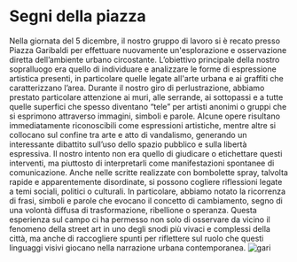 # Segni della piazza
Nella giornata del 5 dicembre, il nostro gruppo di lavoro si è recato presso Piazza Garibaldi per effettuare nuovamente un'esplorazione e osservazione diretta dell’ambiente urbano circostante. 
L’obiettivo principale della nostro sopralluogo era quello di individuare e analizzare le forme di espressione artistica presenti, in particolare quelle legate all'arte urbana e ai graffiti che caratterizzano l’area.
Durante il nostro giro di perlustrazione, abbiamo prestato particolare attenzione ai muri, alle serrande, ai sottopassi e a tutte quelle superfici che spesso diventano “tele” per artisti anonimi o gruppi che si esprimono attraverso immagini, simboli e parole. Alcune opere risultano immediatamente riconoscibili come espressioni artistiche, mentre altre si collocano sul confine tra arte e atto di vandalismo, generando un interessante dibattito sull’uso dello spazio pubblico e sulla libertà espressiva.
Il nostro intento non era quello di giudicare o etichettare questi interventi, ma piuttosto di interpretarli come manifestazioni spontanee di comunicazione. Anche nelle scritte realizzate con bombolette spray, talvolta rapide e apparentemente disordinate, si possono cogliere riflessioni legate a temi sociali, politici o culturali. 
In particolare, abbiamo notato la ricorrenza di frasi, simboli e parole che evocano il concetto di cambiamento, segno di una volontà diffusa di trasformazione, ribellione o speranza.
Questa esperienza sul campo ci ha permesso non solo di osservare da vicino il fenomeno della street art in uno degli snodi più vivaci e complessi della città, ma anche di raccogliere spunti per riflettere sul ruolo che questi linguaggi visivi giocano nella narrazione urbana contemporanea.
![gari](Garibaldii.jpg)